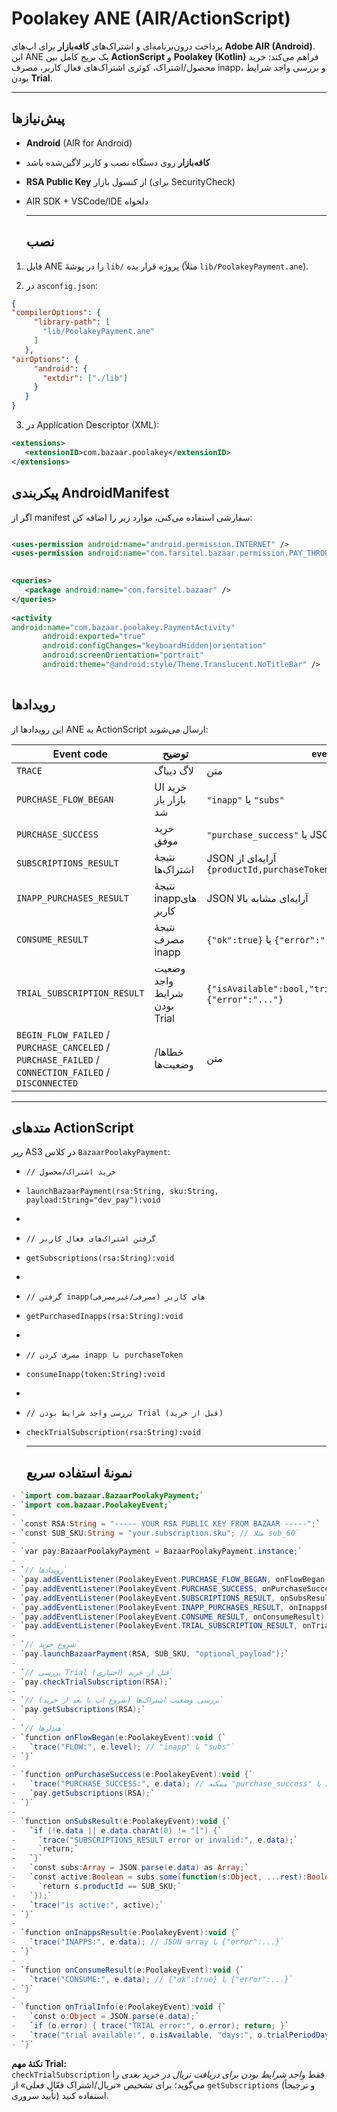 # **Poolakey ANE (AIR/ActionScript)**

پرداخت درون‌برنامه‌ای و اشتراک‌های **کافه‌بازار** برای اپ‌های **Adobe AIR (Android)**.  
 این ANE یک بریج کامل بین **ActionScript** و **Poolakey (Kotlin)** فراهم می‌کند: خرید محصول/اشتراک، کوئری اشتراک‌های فعال کاربر، مصرف inapp، و بررسی واجد شرایط بودن **Trial**.

---

## **پیش‌نیازها**

* **Android** (AIR for Android)

* **کافه‌بازار** روی دستگاه نصب و کاربر لاگین‌شده باشد

* **RSA Public Key** از کنسول بازار (برای SecurityCheck)

* AIR SDK \+ VSCode/IDE دلخواه

  ---

  ## **نصب**

1. فایل ANE را در پوشهٔ `lib/` پروژه قرار بده (مثلاً `lib/PoolakeyPayment.ane`).

2. در `asconfig.json`:
   

````json
{
"compilerOptions": {
     "library-path": [
       "lib/PoolakeyPayment.ane"
     ]
   },
"airOptions": { 
     "android": { 
       "extdir": ["./lib"]
     } 
   }
}
````
3. در Application Descriptor (XML):
```` xml
<extensions> 
   <extensionID>com.bazaar.poolakey</extensionID>
</extensions>  
````    

  ## **پیکربندی AndroidManifest**

اگر از manifest سفارشی استفاده می‌کنی، موارد زیر را اضافه کن:
```` xml

<uses-permission android:name="android.permission.INTERNET" />
<uses-permission android:name="com.farsitel.bazaar.permission.PAY_THROUGH_BAZAAR" />
  

<queries>  
   <package android:name="com.farsitel.bazaar" />
</queries>
 
<activity 
android:name="com.bazaar.poolakey.PaymentActivity" 
       android:exported="true" 
       android:configChanges="keyboardHidden|orientation" 
       android:screenOrientation="portrait"
       android:theme="@android:style/Theme.Translucent.NoTitleBar" />
    
````

  ## **رویدادها**

این رویدادها از ANE به ActionScript  ارسال می‌شوند:

| Event code | توضیح | `event.level` |
| ----- | ----- | ----- |
| `TRACE` | لاگ دیباگ | متن |
| `PURCHASE_FLOW_BEGAN` | UI خرید بازار باز شد | `"inapp"` یا `"subs"` |
| `PURCHASE_SUCCESS` | خرید موفق | `"purchase_success"` یا JSON خرید |
| `SUBSCRIPTIONS_RESULT` | نتیجهٔ اشتراک‌ها | JSON آرایه‌ای از `{productId,purchaseToken,purchaseState,purchaseTime}` |
| `INAPP_PURCHASES_RESULT` | نتیجهٔ inappهای کاربر | JSON آرایه‌ای مشابه بالا |
| `CONSUME_RESULT` | نتیجهٔ مصرف inapp | `{"ok":true}` یا `{"error":"..."}` |
| `TRIAL_SUBSCRIPTION_RESULT` | وضعیت واجد شرایط بودن Trial | `{"isAvailable":bool,"trialPeriodDays":int}` یا `{"error":"..."}` |
| `BEGIN_FLOW_FAILED` / `PURCHASE_CANCELED` / `PURCHASE_FAILED` / `CONNECTION_FAILED` / `DISCONNECTED` | خطاها/وضعیت‌ها | متن |

---

## 

## 

## **متدهای ActionScript**

رپر AS3 در کلاس `BazaarPoolakyPayment`:

- `// خرید اشتراک/محصول`  
- `launchBazaarPayment(rsa:String, sku:String, payload:String="dev_pay"):void`  
-   
- `// گرفتن اشتراک‌های فعال کاربر`  
- `getSubscriptions(rsa:String):void`  
-   
- `// گرفتن inappهای کاربر (مصرفی/غیرمصرفی)`  
- `getPurchasedInapps(rsa:String):void`  
-   
- `// مصرف کردن inapp با purchaseToken`  
- `consumeInapp(token:String):void`  
-   
- `// بررسی واجد شرایط بودن Trial (قبل از خرید)`  
- `checkTrialSubscription(rsa:String):void`  
    
  ---

  ## **نمونهٔ استفاده سریع**
```` ActionScript
- `import com.bazaar.BazaarPoolakyPayment;`  
- `import com.bazaar.PoolakeyEvent;`  
-   
- `const RSA:String = "----- YOUR RSA PUBLIC KEY FROM BAZAAR -----";`  
- `const SUB_SKU:String = "your.subscription.sku"; // مثلا sub_60`  
-   
- `var pay:BazaarPoolakyPayment = BazaarPoolakyPayment.instance;`  
-   
- `// رویدادها`  
- `pay.addEventListener(PoolakeyEvent.PURCHASE_FLOW_BEGAN, onFlowBegan);`  
- `pay.addEventListener(PoolakeyEvent.PURCHASE_SUCCESS, onPurchaseSuccess);`  
- `pay.addEventListener(PoolakeyEvent.SUBSCRIPTIONS_RESULT, onSubsResult);`  
- `pay.addEventListener(PoolakeyEvent.INAPP_PURCHASES_RESULT, onInappsResult);`  
- `pay.addEventListener(PoolakeyEvent.CONSUME_RESULT, onConsumeResult);`  
- `pay.addEventListener(PoolakeyEvent.TRIAL_SUBSCRIPTION_RESULT, onTrialInfo);`  
-   
- `// شروع خرید`  
- `pay.launchBazaarPayment(RSA, SUB_SKU, "optional_payload");`  
-   
- `// بررسی Trial قبل از خرید (اختیاری)`  
- `pay.checkTrialSubscription(RSA);`  
-   
- `// بررسی وضعیت اشتراک‌ها (شروع اپ یا بعد از خرید)`  
- `pay.getSubscriptions(RSA);`  
-   
- `// هندلرها`  
- `function onFlowBegan(e:PoolakeyEvent):void {`  
-   `trace("FLOW:", e.level); // "inapp" یا "subs"`  
- `}`  
-   
- `function onPurchaseSuccess(e:PoolakeyEvent):void {`  
-   `trace("PURCHASE_SUCCESS:", e.data); // ممکنه "purchase_success" یا JSON باشد`  
-   `pay.getSubscriptions(RSA);`  
- `}`  
-   
- `function onSubsResult(e:PoolakeyEvent):void {`  
-   `if (!e.data || e.data.charAt(0) != "[") {`  
-     `trace("SUBSCRIPTIONS_RESULT error or invalid:", e.data);`  
-     `return;`  
-   `}`  
-   `const subs:Array = JSON.parse(e.data) as Array;`  
-   `const active:Boolean = subs.some(function(s:Object, ...rest):Boolean {`  
-     `return s.productId == SUB_SKU;`  
-   `});`  
-   `trace("is active:", active);`  
- `}`  
-   
- `function onInappsResult(e:PoolakeyEvent):void {`  
-   `trace("INAPPS:", e.data); // JSON array یا {"error":...}`  
- `}`  
-   
- `function onConsumeResult(e:PoolakeyEvent):void {`  
-   `trace("CONSUME:", e.data); // {"ok":true} یا {"error":...}`  
- `}`  
-   
- `function onTrialInfo(e:PoolakeyEvent):void {`  
-   `const o:Object = JSON.parse(e.data);`  
-   `if (o.error) { trace("TRIAL error:", o.error); return; }`  
-   `trace("trial available:", o.isAvailable, "days:", o.trialPeriodDays);`  
- `}`

`````
**نکتهٔ مهم Trial:**  
 `checkTrialSubscription` فقط *واجد شرایط بودن برای دریافت تریال در خرید بعدی* را می‌گوید؛ برای تشخیص «تریال/اشتراک فعّال فعلی» از `getSubscriptions` (و ترجیحاً تأیید سروری) استفاده کنید.


